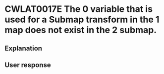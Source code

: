 # CWLAT0017E The 0 variable that is used for a Submap transform in the 1 map does not exist in the 2 submap.

## Explanation

## User response